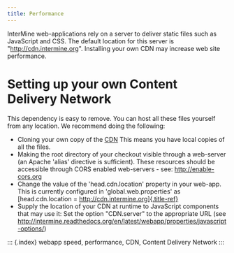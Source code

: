 ```yaml
---
title: Performance
---
```


InterMine web-applications rely on a server to deliver static files such
as JavaScript and CSS. The default location for this server is
\"<http://cdn.intermine.org>\". Installing your own CDN may increase web
site performance.

Setting up your own Content Delivery Network
============================================

This dependency is easy to remove. You can host all these files yourself
from any location. We recommend doing the following:

-   Cloning your own copy of the [CDN](http://github.com/intermine/CDN)
    This means you have local copies of all the files.
-   Making the root directory of your checkout visible through a
    web-server (an Apache \'alias\' directive is sufficient). These
    resources should be accessible through CORS enabled web-servers -
    see: <http://enable-cors.org>
-   Change the value of the \'head.cdn.location\' property in your
    web-app. This is currently configured in \'global.web.properties\'
    as [head.cdn.location = http://cdn.intermine.org]{.title-ref}
-   Supply the location of your CDN at runtime to JavaScript components
    that may use it: Set the option \"CDN.server\" to the appropriate
    URL (see
    <http://intermine.readthedocs.org/en/latest/webapp/properties/javascript-options/>)

::: {.index}
webapp speed, performance, CDN, Content Delivery Network
:::
